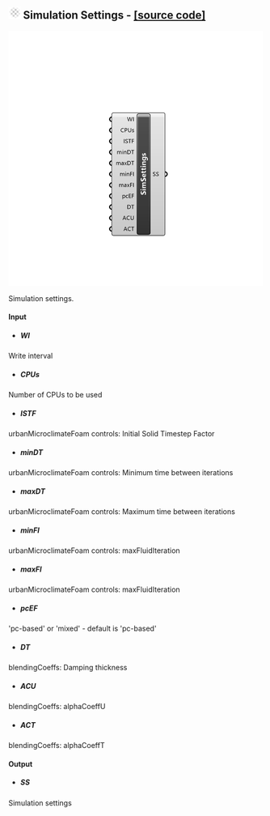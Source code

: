 ## ![](../../Images/Icons/Simulation_Settings.png) Simulation Settings - [[source code]](https://github.com/Eddy3D-Dev/Eddy3D/tree/dev/Simulation%20Settings.cs)

![](../../Images/Components/Simulation_Settings.png)

Simulation settings.

#### Input
* ##### WI 
Write interval
* ##### CPUs 
Number of CPUs to be used
* ##### ISTF 
urbanMicroclimateFoam controls: Initial Solid Timestep Factor
* ##### minDT 
urbanMicroclimateFoam controls: Minimum time between iterations
* ##### maxDT 
urbanMicroclimateFoam controls: Maximum time between iterations
* ##### minFI 
urbanMicroclimateFoam controls: maxFluidIteration
* ##### maxFI 
urbanMicroclimateFoam controls: maxFluidIteration
* ##### pcEF 
'pc-based' or 'mixed' - default is 'pc-based'
* ##### DT 
blendingCoeffs: Damping thickness
* ##### ACU 
blendingCoeffs: alphaCoeffU
* ##### ACT 
blendingCoeffs: alphaCoeffT

#### Output
* ##### SS
Simulation settings